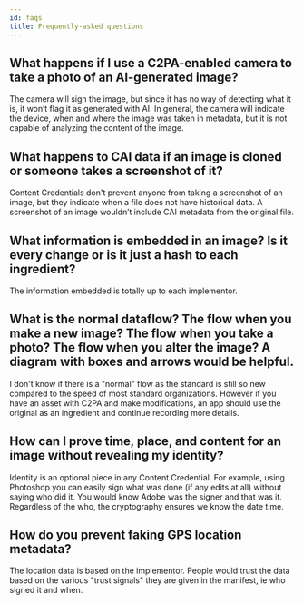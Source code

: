 ```yaml
---
id: faqs
title: Frequently-asked questions
---
```


## What happens if I use a C2PA-enabled camera to take a photo of an AI-generated image? 

The camera will sign the image, but since it has no way of detecting what it is, it won’t flag it as generated with AI.  In general, the camera will indicate the device, when and where the image was taken in metadata, but it is not capable of analyzing the content of the image.

## What happens to CAI data if an image is cloned or someone takes a screenshot of it?

Content Credentials don't prevent anyone from taking a screenshot of an image, but they indicate when a file does not have historical data. A screenshot of an image wouldn’t include CAI metadata from the original file. 



## What information is embedded in an image? Is it every change or is it just a hash to each ingredient?

The information embedded is totally up to each implementor. 

## What is the normal dataflow? The flow when you make a new image? The flow when you take a photo? The flow when you alter the image? A diagram with boxes and arrows would be helpful.

I don't know if there is a "normal" flow as the standard is still so new compared to the speed of most standard organizations. However if you have an asset with C2PA and make modifications, an app should use the original as an ingredient and continue recording more details.

## How can I prove time, place, and content for an image without revealing my identity?

Identity is an optional piece in any Content Credential. For example, using Photoshop you can easily sign what was done (if any edits at all) without saying who did it. You would know Adobe was the signer and that was it. Regardless of the who, the cryptography ensures we know the date time.

## How do you prevent faking GPS location metadata? 

The location data is based on the implementor. People would trust the data based on the various "trust signals" they are given in the manifest, ie who signed it and when.
